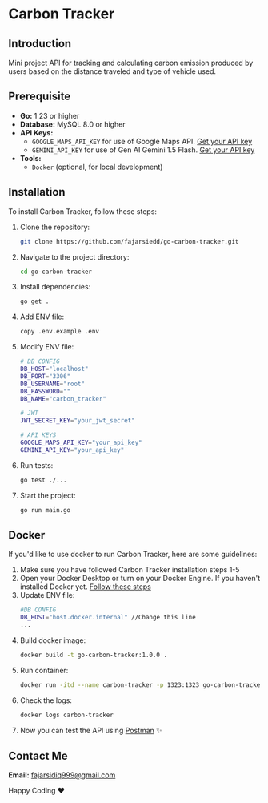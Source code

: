 # **Carbon Tracker**

## **Introduction**

Mini project API for tracking and calculating carbon emission produced by users based on the distance traveled and type of vehicle used.

## **Prerequisite**
* **Go:** 1.23 or higher
* **Database:** MySQL 8.0 or higher
* **API Keys:**
    * `GOOGLE_MAPS_API_KEY` for use of Google Maps API. [Get your API key](https://mapsplatform.google.com/)
    * `GEMINI_API_KEY` for use of Gen AI Gemini 1.5 Flash. [Get your API key](https://ai.google.dev/gemini-api/docs?gad_source=1&gclid=CjwKCAiAxea5BhBeEiwAh4t5K-uLKpnHMmmUmfdgAgRQG-WXsX2AP1N9CETrOASezuTErrrTuhGiHBoCTaUQAvD_BwE&hl=id)
* **Tools:**
    * `Docker` (optional, for local development)

## **Installation**

To install Carbon Tracker, follow these steps:

1. Clone the repository: 
    ```bash
    git clone https://github.com/fajarsiedd/go-carbon-tracker.git
2. Navigate to the project directory:
    ```bash
    cd go-carbon-tracker
3. Install dependencies:
    ```bash
    go get .
3. Add ENV file:
    ```bash
    copy .env.example .env
4. Modify ENV file:
    ```bash
    # DB CONFIG
    DB_HOST="localhost"
    DB_PORT="3306"
    DB_USERNAME="root"
    DB_PASSWORD=""
    DB_NAME="carbon_tracker"
    
    # JWT
    JWT_SECRET_KEY="your_jwt_secret"
    
    # API KEYS
    GOOGLE_MAPS_API_KEY="your_api_key"
    GEMINI_API_KEY="your_api_key"
6. Run tests:
    ```bash
    go test ./...
7. Start the project:
    ```bash
    go run main.go


## **Docker**

If you'd like to use docker to run Carbon Tracker, here are some guidelines:

1. Make sure you have followed Carbon Tracker installation steps 1-5
2. Open your Docker Desktop or turn on your Docker Engine. If you haven't installed Docker yet. [Follow these steps](https://docs.docker.com/desktop/setup/install/windows-install/)
3. Update ENV file:
    ```bash
    #DB CONFIG
    DB_HOST="host.docker.internal" //Change this line
    ...
4. Build docker image:
    ```bash
    docker build -t go-carbon-tracker:1.0.0 .
5. Run container:
    ```bash
    docker run -itd --name carbon-tracker -p 1323:1323 go-carbon-tracker:1.0.0
6. Check the logs:
    ```bash
    docker logs carbon-tracker
7. Now you can test the API using [Postman](https://www.postman.com/) ✨

## **Contact Me**
**Email:** fajarsidiq999@gmail.com
    
Happy Coding ❤